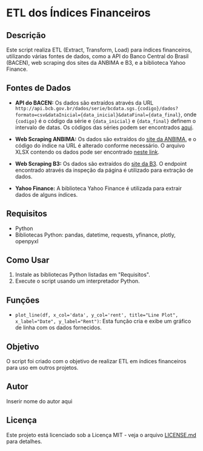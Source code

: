 # ETL dos Índices Financeiros

## Descrição
Este script realiza ETL (Extract, Transform, Load) para índices financeiros, utilizando várias fontes de dados, como a API do Banco Central do Brasil (BACEN), web scraping dos sites da ANBIMA e B3, e a biblioteca Yahoo Finance.

## Fontes de Dados
- **API do BACEN:** Os dados são extraídos através da URL `http://api.bcb.gov.br/dados/serie/bcdata.sgs.{codigo}/dados?formato=csv&dataInicial={data_inicial}&dataFinal={data_final}`, onde `{codigo}` é o código da série e `{data_inicial}` e `{data_final}` definem o intervalo de datas. Os códigos das séries podem ser encontrados [aqui](https://www3.bcb.gov.br/sgspub/localizarseries/localizarSeries.do?method=prepararTelaLocalizarSeries).

- **Web Scraping ANBIMA:** Os dados são extraídos do [site da ANBIMA](https://data.anbima.com.br/indices/consulta/ima/resultados-diarios/ima-geral), e o código do índice na URL é alterado conforme necessário. O arquivo XLSX contendo os dados pode ser encontrado [neste link](https://adata-precos-prod.s3.amazonaws.com/arquivos/indices-historico/IMAGERAL-HISTORICO.xls).

- **Web Scraping B3:** Os dados são extraídos do [site da B3](https://www.b3.com.br/pt_br/market-data-e-indices/indices/indices-de-segmentos-e-setoriais/indice-dividendos-idiv-estatisticas-historicas.htm). O endpoint encontrado através da inspeção da página é utilizado para extração de dados.

- **Yahoo Finance:** A biblioteca Yahoo Finance é utilizada para extrair dados de alguns índices.

## Requisitos
- Python
- Bibliotecas Python: pandas, datetime, requests, yfinance, plotly, openpyxl

## Como Usar
1. Instale as bibliotecas Python listadas em "Requisitos".
2. Execute o script usando um interpretador Python.

## Funções
- `plot_line(df, x_col='data', y_col='rent', title="Line Plot", x_label="Date", y_label="Rent")`: Esta função cria e exibe um gráfico de linha com os dados fornecidos.

## Objetivo
O script foi criado com o objetivo de realizar ETL em índices financeiros para uso em outros projetos.

## Autor
Inserir nome do autor aqui

## Licença
Este projeto está licenciado sob a Licença MIT - veja o arquivo [LICENSE.md](LICENSE.md) para detalhes.
